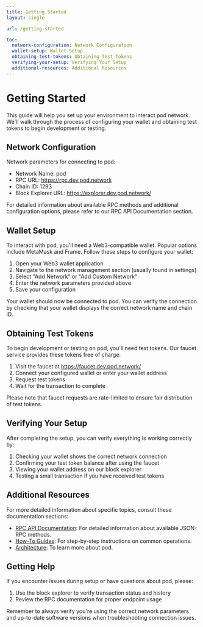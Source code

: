 ```yaml
---
title: Getting Started
layout: single

url: /getting-started

toc:
  network-configuration: Network Configuration
  wallet-setup: Wallet Setup
  obtaining-test-tokens: Obtaining Test Tokens
  verifying-your-setup: Verifying Your Setup
  additional-resources: Additional Resources
---
```


# Getting Started

This guide will help you set up your environment to interact pod network. We'll walk through the process of configuring your wallet and obtaining test tokens to begin development or testing.

## Network Configuration

Network parameters for connecting to pod:

- Network Name: pod
- RPC URL: https://rpc.dev.pod.network
- Chain ID: 1293
- Block Explorer URL: https://explorer.dev.pod.network/

For detailed information about available RPC methods and additional configuration options, please refer to our RPC API Documentation section.

## Wallet Setup

To interact with pod, you'll need a Web3-compatible wallet. Popular options include MetaMask and Frame. Follow these steps to configure your wallet:

1. Open your Web3 wallet application
2. Navigate to the network management section (usually found in settings)
3. Select "Add Network" or "Add Custom Network"
4. Enter the network parameters provided above
5. Save your configuration

Your wallet should now be connected to pod. You can verify the connection by checking that your wallet displays the correct network name and chain ID.

## Obtaining Test Tokens

To begin development or testing on pod, you'll need test tokens. Our faucet service provides these tokens free of charge:

1. Visit the faucet at https://faucet.dev.pod.network/
2. Connect your configured wallet or enter your wallet address
3. Request test tokens
4. Wait for the transaction to complete

Please note that faucet requests are rate-limited to ensure fair distribution of test tokens.

## Verifying Your Setup

After completing the setup, you can verify everything is working correctly by:

1. Checking your wallet shows the correct network connection
2. Confirming your test token balance after using the faucet
3. Viewing your wallet address on our block explorer
4. Testing a small transaction if you have received test tokens

## Additional Resources

For more detailed information about specific topics, consult these documentation sections:

- [RPC API Documentation](/reference/rpc-api): For detailed information about available JSON-RPC methods.
- [How-To Guides](/how-to-guides/payments): For step-by-step instructions on common operations.
- [Architecture](/architecture/network): To learn more about pod.

## Getting Help

If you encounter issues during setup or have questions about pod, please:

1. Use the block explorer to verify transaction status and history
2. Review the RPC documentation for proper endpoint usage

Remember to always verify you're using the correct network parameters and up-to-date software versions when troubleshooting connection issues.
